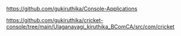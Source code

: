 https://github.com/gukiruthika/Console-Applications

https://github.com/gukiruthika/cricket-console/tree/main/Ulaganayagi_kiruthika_BComCA/src/com/cricket

